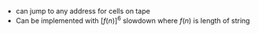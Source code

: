 - can jump to any address for cells on tape
- Can be implemented with $[f(n)]^6$ slowdown where $f(n)$ is length of string